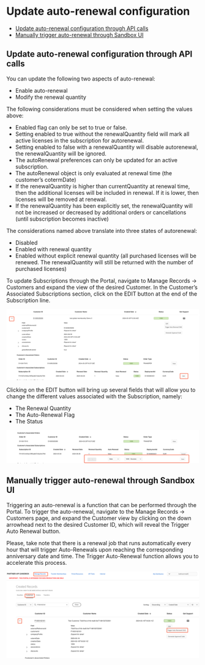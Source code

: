 # Update auto-renewal configuration

- [Update  auto-renewal configuration through API calls](#update--auto-renewal-configuration-through-api-calls)
- [Manually trigger auto-renewal through Sandbox UI](#manually-trigger-auto-renewal-through-sandbox-ui)

## Update  auto-renewal configuration through API calls

You can update the following two aspects of auto-renewal:

- Enable auto-renewal
- Modify the renewal quantity

The following considerations must be considered when setting the values above:

- Enabled flag can only be set to true or false.
- Setting enabled to true without the renewalQuantity field will mark all active licenses in the subscription for autorenewal.
- Setting enabled to false with a renewalQuantity will disable autorenewal, the renewalQuantity will be ignored.
- The autoRenewal preferences can only be updated for an active subscription.
- The autoRenewal object is only evaluated at renewal time (the customer’s cotermDate)
- If the renewalQuantity is higher than currentQuantity at renewal time, then the additional licenses will be included in renewal. If it is lower, then licenses will be removed at renewal.
- If the renewalQuantity has been explicitly set, the renewalQuantity will not be increased or decreased by additional orders or cancellations (until subscription becomes inactive)

The considerations named above translate into three states of autorenewal:

- Disabled
- Enabled with renewal quantity
- Enabled without explicit renewal quantity (all purchased licenses will be renewed. The renewalQuantity will still be returned with the number of purchased licenses)

To update Subscriptions through the Portal, navigate to Manage Records -> Customers and expand the view of the desired Customer. In the Customer’s Associated Subscriptions section, click on the EDIT button at the end of the Subscription line.

![Updating Subscription details in Sandbox Portal -1](../image/update_subscription_1.png)

Clicking on the EDIT button will bring up several fields that will allow you to change the different values associated with the Subscription, namely:

- The Renewal Quantity
- The Auto-Renewal Flag
- The Status

![Updating Subscription details in Sandbox Portal -2](../image/update_subscription_2.png)

## Manually trigger auto-renewal through Sandbox UI

Triggering an auto-renewal is a function that can be performed through the Portal. To trigger the auto-renewal, navigate to the Manage Records -> Customers page, and expand the Customer view by clicking on the down arrowhead next to the desired Customer ID, which will reveal the Trigger Auto Renewal button.

Please, take note that there is a renewal job that runs automatically every hour that will trigger Auto-Renewals upon reaching the corresponding anniversary date and time. The Trigger Auto-Renewal function allows you to accelerate this process.

![Triggering auto-renewal](../image/trigger.png)
